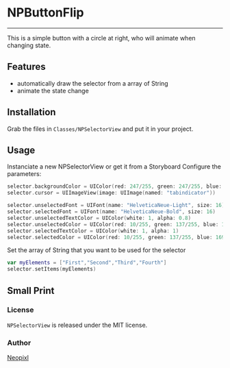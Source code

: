 # NPButtonFlip

***

This is a simple button with a circle at right, who will animate when changing state.


## Features

- automatically draw the selector from a array of String
- animate the state change

## Installation

Grab the files in `Classes/NPSelectorView` and put it in your
project.

## Usage

Instanciate a new NPSelectorView or get it from a Storyboard
Configure the parameters:
```swift
selector.backgroundColor = UIColor(red: 247/255, green: 247/255, blue: 247/255, alpha: 1)
selector.cursor = UIImageView(image: UIImage(named: "tabindicator"))

selector.unselectedFont = UIFont(name: "HelveticaNeue-Light", size: 16)
selector.selectedFont = UIFont(name: "HelveticaNeue-Bold", size: 16)
selector.unselectedTextColor = UIColor(white: 1, alpha: 0.8)
selector.unselectedColor = UIColor(red: 10/255, green: 137/255, blue: 169/255, alpha: 0.8)
selector.selectedTextColor = UIColor(white: 1, alpha: 1)
selector.selectedColor = UIColor(red: 10/255, green: 137/255, blue: 169/255, alpha: 1)
```
Set the array of String that you want to be used for the selector
```swift
var myElements = ["First","Second","Third","Fourth"]
selector.setItems(myElements)
```
## Small Print

### License

`NPSelectorView` is released under the MIT license.

### Author

[Neopixl](http://www.neopixl.com)

